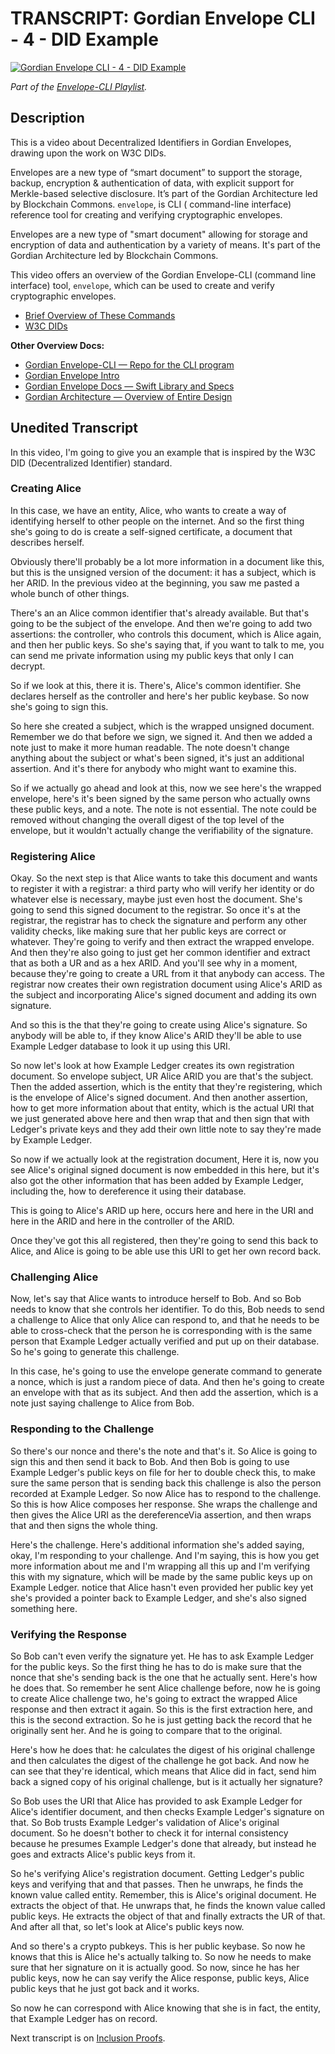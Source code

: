 # TRANSCRIPT: Gordian Envelope CLI - 4 - DID Example

[![Gordian Envelope CLI - 4 - DID Example](https://img.youtube.com/vi/Dvs2CT60_uI/mqdefault.jpg)](https://www.youtube.com/watch?v=Dvs2CT60_uI)

_Part of the [Envelope-CLI Playlist](https://www.youtube.com/playlist?list=PLCkrqxOY1FbooYwJ7ZhpJ_QQk8Az1aCnG)._

## Description

This is a video about Decentralized Identifiers in Gordian Envelopes, drawing upon the work on W3C DIDs.

Envelopes are a new type of “smart document” to support the storage, backup, encryption & authentication of data, with explicit support for Merkle-based selective disclosure. It’s part of the Gordian Architecture led by Blockchain Commons. `envelope`, is CLI ( command-line interface) reference tool for creating and verifying cryptographic envelopes.

Envelopes are a new type of "smart document" allowing for storage and encryption of data and authentication by a variety of means. It's part of the Gordian Architecture led by Blockchain Commons. 

This video offers an overview of the Gordian Envelope-CLI (command line interface) tool, `envelope`, which can be used to create and verify cryptographic envelopes.

* [Brief Overview of These Commands](https://github.com/BlockchainCommons/envelope-cli-swift/blob/master/Docs/5-DID-EXAMPLE.md)
* [W3C DIDs](https://www.w3.org/TR/did-core/)

**Other Overview Docs:**

* [Gordian Envelope-CLI — Repo for the CLI program](https://github.com/BlockchainCommons/envelope-cli-swift)
* [Gordian Envelope Intro](https://www.blockchaincommons.com/introduction/Envelope-Intro/)
* [Gordian Envelope Docs — Swift Library and Specs](https://github.com/BlockchainCommons/Gordian/tree/master/Envelope#articles)
* [Gordian Architecture — Overview of Entire Design](https://github.com/BlockchainCommons/Gordian/blob/master/Architecture/README.md)

## Unedited Transcript

In this video, I'm going to give you an example that is inspired by the W3C DID (Decentralized Identifier) standard.

### Creating Alice

In this case, we have an entity, Alice, who wants to create a way of identifying herself to other people on the internet. And so the first thing she's going to do is create a self-signed certificate, a document that describes herself.

Obviously there'll probably be a lot more information in a document like this, but this is the unsigned version of the document: it has a subject, which is her ARID. In the previous video at the beginning, you saw me pasted a whole bunch of other things.

There's an an Alice common identifier that's already available. But that's going to be the subject of the envelope. And then we're going to add two assertions: the controller, who controls this document, which is Alice again, and then her public keys. So she's saying that, if you want to talk to me, you can send me private information using my public keys that only I can decrypt.

So if we look at this, there it is. There's, Alice's common identifier. She declares herself as the controller and here's her public keybase. So now she's going to sign this.

So here she created a subject, which is the wrapped unsigned document. Remember we do that before we sign, we signed it. And then we added a note just to make it more human readable. The note doesn't change anything about the subject or what's been signed, it's just an additional assertion. And it's there for anybody who might want to examine this.

So if we actually go ahead and look at this, now we see here's the wrapped envelope, here's it's been signed by the same person who actually owns these public keys, and a note. The note is not essential. The note could be removed without changing the overall digest of the top level of the envelope, but it wouldn't actually change the verifiability of the signature.

### Registering Alice

Okay. So the next step is that Alice wants to take this document and wants to register it with a registrar: a third party who will verify her identity or do whatever else is necessary, maybe just even host the document. She's going to send this signed document to the registrar. So once it's at the registrar, the registrar has to check the signature and perform any other validity checks, like making sure that her public keys are correct or whatever. They're going to verify and then extract the wrapped envelope. And then they're also going to just get her common identifier and extract that as both a UR and as a hex ARID. And you'll see why in a moment, because they're going to create a URL from it that anybody can access. The registrar now creates their own registration document using Alice's ARID as the subject and incorporating Alice's signed document and adding its own signature.

And so this is the that they're going to create using Alice's signature. So anybody will be able to, if they know Alice's ARID they'll be able to use Example Ledger database to look it up using this URI.

So now let's look at how Example Ledger creates its own registration document. So envelope subject, UR Alice ARID you are that's the subject. Then the added assertion, which is the entity that they're registering, which is the envelope of Alice's signed document. And then another assertion, how to get more information about that entity, which is the actual URI that we just generated above here and then wrap that and then sign that with Ledger's private keys and they add their own little note to say they're made by Example Ledger. 

So now if we actually look at the registration document, Here it is, now you see Alice's original signed document is now embedded in this here, but it's also got the other information that has been added by Example Ledger, including the, how to dereference it using their database.

This is going to Alice's ARID up here, occurs here and here in the URI and here in the ARID and here in the controller of the ARID. 

Once they've got this all registered, then they're going to send this back to Alice, and Alice is going to be able use this URI to get her own record back.

### Challenging Alice

Now, let's say that Alice wants to introduce herself to Bob. And so Bob needs to know that she controls her identifier. To do this, Bob needs to send a challenge to Alice that only Alice can respond to, and that he needs to be able to cross-check that the person he is corresponding with is the same person that Example Ledger actually verified and put up on their database. So he's going to generate this challenge.

In this case, he's going to use the envelope generate command to generate a nonce, which is just a random piece of data. And then he's going to create an envelope with that as its subject.  And then add the assertion, which is a note just saying challenge to Alice from Bob.

### Responding to the Challenge

So there's our nonce and there's the note and that's it. So Alice is going to sign this and then send it back to Bob. And then Bob is going to use Example Ledger's public keys on file for her to double check this, to make sure the same person that is sending back this challenge is also the person recorded at Example Ledger. So now Alice has to respond to the challenge. So this is how Alice composes her response. She wraps the challenge and then gives the Alice URI as the dereferenceVia assertion, and then wraps that and then signs the whole thing.

Here's the challenge. Here's additional information she's added saying, okay, I'm responding to your challenge. And I'm saying, this is how you get more information about me and I'm wrapping all this up and I'm verifying this with my signature, which will be made by the same public keys up on Example Ledger. notice that Alice hasn't even provided her public key yet she's provided a pointer back to Example Ledger, and she's also signed something here.

### Verifying the Response

So Bob can't even verify the signature yet. He has to ask Example Ledger for the public keys. So the first thing he has to do is make sure that the nonce that she's sending back is the one that he actually sent. Here's how he does that. So remember he sent Alice challenge before, now he is going to create Alice challenge two, he's going to extract the wrapped Alice response and then extract it again. So this is the first extraction here, and this is the second extraction. So he is just getting back the record that he originally sent her. And he is going to compare that to the original.

Here's how he does that: he calculates the digest of his original challenge and then calculates the digest of the challenge he got back. And now he can see that they're identical, which means that Alice did in fact, send him back a signed copy of his original challenge, but is it actually her signature?

So Bob uses the URI that Alice has provided to ask Example Ledger for Alice's identifier document, and then checks Example Ledger's signature on that. So Bob trusts Example Ledger's validation of Alice's original document. So he doesn't bother to check it for internal consistency because he presumes Example Ledger's done that already, but instead he goes and extracts Alice's public keys from it.

So he's verifying Alice's registration document. Getting Ledger's public keys and verifying that and that passes. Then he unwraps, he finds the known value called entity. Remember, this is Alice's original document. He extracts the object of that. He unwraps that, he finds the known value called public keys. He extracts the object of that and finally extracts the UR of that. And after all that, so let's look at Alice's public keys now.

And so there's a crypto pubkeys. This is her public keybase. So now he knows that this is Alice he's actually talking to. So now he needs to make sure that her signature on it is actually good. So now, since he has her public keys, now he can say verify the Alice response, public keys, Alice public keys that he just got back and it works.

So now he can correspond with Alice knowing that she is in fact, the entity, that Example Ledger has on record. 

Next transcript is on [Inclusion Proofs](5-INCLUSION-PROOFS-TRANSCRIPT.md).

